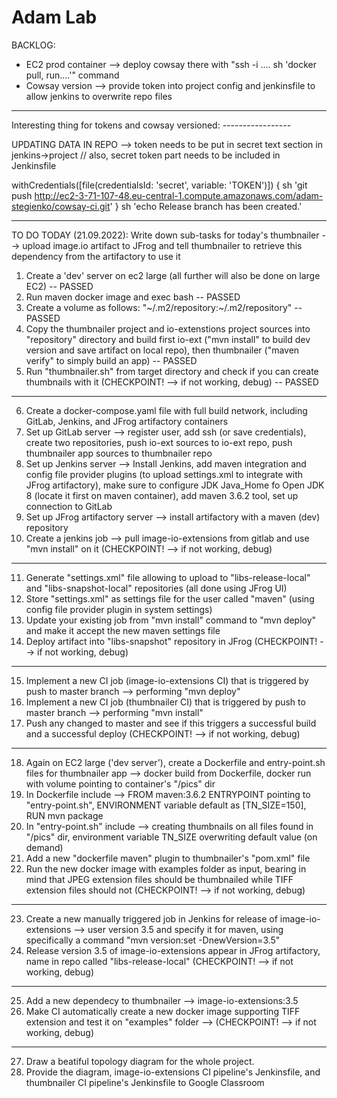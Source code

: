 # Adam Lab

BACKLOG:
- EC2 prod container --> deploy cowsay there with "ssh -i .... sh 'docker pull, run....'" command
- Cowsay version --> provide token into project config and jenkinsfile to allow jenkins to overwrite repo files

------------------------------------------------

Interesting thing for tokens and cowsay versioned: -----------------

UPDATING DATA IN REPO --> token needs to be put in secret text section in jenkins->project // also, secret token part needs to be included in Jenkinsfile

withCredentials([file(credentialsId: 'secret', variable: 'TOKEN')]) {
    sh 'git push http://ec2-3-71-107-48.eu-central-1.compute.amazonaws.com/adam-stegienko/cowsay-ci.git'
}
sh 'echo Release branch has been created.'

-------------------------------------------------

TO DO TODAY (21.09.2022):
Write down sub-tasks for today's thumbnailer --> upload image.io artifact to JFrog and tell thumbnailer to retrieve this dependency from the artifactory to use it

1. Create a 'dev' server on ec2 large (all further will also be done on large EC2) -- PASSED
2. Run maven docker image and exec bash -- PASSED
3. Create a volume as follows: "~/.m2/repository:~/.m2/repository" -- PASSED
4. Copy the thumbnailer project and io-extenstions project sources into "repository" directory and build first io-ext ("mvn install" to build dev version and save artifact on local repo), then thumbnailer ("maven verify" to simply build an app) -- PASSED
5. Run "thumbnailer.sh" from target directory and check if you can create thumbnails with it (CHECKPOINT! --> if not working, debug) -- PASSED

---------------------------------------------------

6. Create a docker-compose.yaml file with full build network, including GitLab, Jenkins, and JFrog artifactory containers
7. Set up GitLab server --> register user, add ssh (or save credentials), create two repositories, push io-ext sources to io-ext repo, push thumbnailer app sources to thumbnailer repo
8. Set up Jenkins server --> Install Jenkins, add maven integration and config file provider plugins (to upload settings.xml to integrate with JFrog artifactory), make sure to configure JDK Java_Home fo Open JDK 8 (locate it first on maven container), add maven 3.6.2 tool, set up connection to GitLab
9. Set up JFrog artifactory server --> install artifactory with a maven (dev) repository
10. Create a jenkins job --> pull image-io-extensions from gitlab and use "mvn install" on it (CHECKPOINT! --> if not working, debug)

----------------------------------------------------

11. Generate "settings.xml" file allowing to upload to "libs-release-local" and "libs-snapshot-local" repositories (all done using JFrog UI)
12. Store "settings.xml" as settings file for the user called "maven" (using config file provider plugin in system settings)
13. Update your existing job from "mvn install" command to "mvn deploy" and make it accept the new maven settings file
14. Deploy artifact into "libs-snapshot" repository in JFrog (CHECKPOINT! --> if not working, debug)

-------------------------------------------------------

15. Implement a new CI job (image-io-extensions CI) that is triggered by push to master branch --> performing "mvn deploy"
16. Implement a new CI job (thumbnailer CI) that is triggered by push to master branch --> performing "mvn install"
17. Push any changed to master and see if this triggers a successful build and a successful deploy (CHECKPOINT! --> if not working, debug)

-------------------------------------------------------

18. Again on EC2 large ('dev server'), create a Dockerfile and entry-point.sh files for thumbnailer app --> docker build from Dockerfile, docker run with volume pointing to container's "/pics" dir
19. In Dockerfile include --> FROM maven:3.6.2 ENTRYPOINT pointing to "entry-point.sh", ENVIRONMENT variable default as [TN_SIZE=150], RUN mvn package
20. In "entry-point.sh" include --> creating thumbnails on all files found in "/pics" dir, environment variable TN_SIZE overwriting default value (on demand)
21. Add a new "dockerfile maven" plugin to thumbnailer's "pom.xml" file
22. Run the new docker image with examples folder as input, bearing in mind that JPEG extension files should be thumbnailed while TIFF extension files should not (CHECKPOINT! --> if not working, debug)

-------------------------------------------------------

23. Create a new manually triggered job in Jenkins for release of image-io-extensions --> user version 3.5 and specify it for maven, using specifically a command "mvn version:set -DnewVersion=3.5"
24. Release version 3.5 of image-io-extensions appear in JFrog artifactory, name in repo called "libs-release-local" (CHECKPOINT! --> if not working, debug)

--------------------------------------------------------

25. Add a new dependecy to thumbnailer --> image-io-extensions:3.5
26. Make CI automatically create a new docker image supporting TIFF extension and test it on "examples" folder --> (CHECKPOINT! --> if not working, debug)

--------------------------------------------------------

27. Draw a beatiful topology diagram for the whole project.
28. Provide the diagram, image-io-extensions CI pipeline's Jenkinsfile, and thumbnailer CI pipeline's Jenkinsfile to Google Classroom